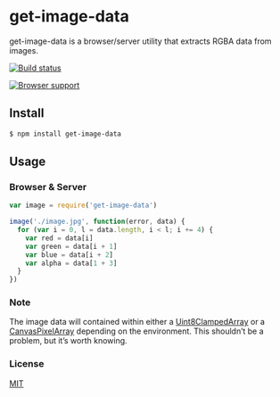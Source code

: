 # get-image-data
get-image-data is a browser/server utility that extracts RGBA data from images.
 
[![Build status](https://travis-ci.org/michaelrhodes/get-image-data.png?branch=master)](https://travis-ci.org/michaelrhodes/get-image-data)

[![Browser support](https://ci.testling.com/michaelrhodes/get-image-data.png)](https://ci.testling.com/michaelrhodes/get-image-data)

## Install

``` sh
$ npm install get-image-data
```

## Usage

### Browser & Server
``` js
var image = require('get-image-data')

image('./image.jpg', function(error, data) {
  for (var i = 0, l = data.length, i < l; i += 4) {
    var red = data[i]
    var green = data[i + 1]
    var blue = data[i + 2]
    var alpha = data[1 + 3]  
  }
})
```

### Note
The image data will contained within either a [Uint8ClampedArray](https://developer.mozilla.org/en-US/docs/Web/API/Uint8ClampedArray) or a [CanvasPixelArray](https://developer.mozilla.org/en-US/docs/Web/API/CanvasPixelArray) depending on the environment. This shouldn’t be a problem, but it’s worth knowing.


### License
[MIT](http://opensource.org/licenses/MIT)
